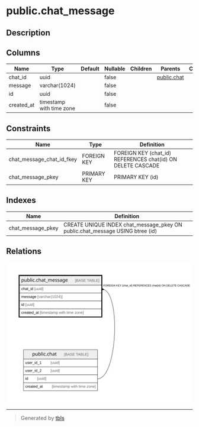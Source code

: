 # public.chat_message

## Description

## Columns

| Name | Type | Default | Nullable | Children | Parents | Comment |
| ---- | ---- | ------- | -------- | -------- | ------- | ------- |
| chat_id | uuid |  | false |  | [public.chat](public.chat.md) |  |
| message | varchar(1024) |  | false |  |  |  |
| id | uuid |  | false |  |  |  |
| created_at | timestamp with time zone |  | false |  |  |  |

## Constraints

| Name | Type | Definition |
| ---- | ---- | ---------- |
| chat_message_chat_id_fkey | FOREIGN KEY | FOREIGN KEY (chat_id) REFERENCES chat(id) ON DELETE CASCADE |
| chat_message_pkey | PRIMARY KEY | PRIMARY KEY (id) |

## Indexes

| Name | Definition |
| ---- | ---------- |
| chat_message_pkey | CREATE UNIQUE INDEX chat_message_pkey ON public.chat_message USING btree (id) |

## Relations

![er](public.chat_message.svg)

---

> Generated by [tbls](https://github.com/k1LoW/tbls)
